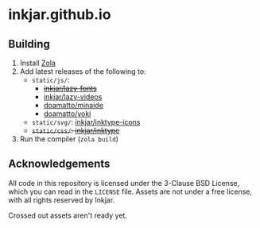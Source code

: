 # inkjar.github.io

## Building
1. Install [Zola](https://getzola.org)
2. Add latest releases of the following to:
    - `static/js/`:
        - ~~[inkjar/lazy-fonts](https://github.com/inkjar/lazy-fonts)~~
        - [inkjar/lazy-videos](https://github.com/inkjar/lazy-videos)
        - [doamatto/minaide](https://github.com/doamatto/minaide)
        - [doamatto/yoki](https://github.com/doamatto/yoki)
    - `static/svg/`: [inkjar/inktype-icons](https://github.com/inkjar/inktype-icons)
    - ~~`static/css/`: [inkjar/inktype](https://github.com/inkjar/inktype)~~
3. Run the compiler (`zola build`)

## Acknowledgements
All code in this repository is licensed under the 3-Clause BSD License, which you can read in the `LICENSE` file. Assets are not under a free license, with all rights reserved by Inkjar.

Crossed out assets aren't ready yet.

